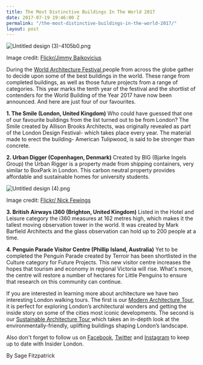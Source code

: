 ```yaml
---
title: The Most Distinctive Buildings In The World 2017
date: 2017-07-19 19:46:00 Z
permalink: "/the-most-distinctive-buildings-in-the-world-2017/"
layout: post
---
```


![Untitled design (3)-4105b0.png](/uploads/Untitled%20design%20(3)-4105b0.png)

Image credit: [Flickr/Jimmy Baikovicius](https://www.flickr.com/photos/jikatu/33694064563/in/photolist-TkqTvD-9hND5W-TgWRcf-TjNb3v-qdR6ym-uk3rf-qe3XpR-qdRUj7-qdRUp7-qt8xD9/)

During the [World Architecture Festival ](https://www.worldarchitecturefestival.com/)people from across the globe gather to decide upon some of the best buildings in the world. These range from completed buildings, as well as those future projects from a range of categories. This year marks the tenth year of the festival and the shortlist of contenders for the World Building of the Year 2017 have now been announced. And here are just four of our favourites.

**1. The Smile (London, United Kingdom)** Who could have guessed that one of our favourite buildings from the list turned out to be from London? The Smile created by Allison Brooks Architects, was originally revealed as part of the London Design Festival- which takes place every year. The material made to erect the building- American Tulipwood, is said to be stronger than concrete.

**2. Urban Digger (Copenhagen, Denmark)** Created by BIG (Bjarke Ingels Group) the Urban Rigger is a property made from shipping containers, very similar to BoxPark in London. This carbon neutral property provides affordable and sustainable homes for university students.

![Untitled design (4).png](/uploads/Untitled%20design%20(4).png)

Image credit: [Flickr/ Nick Fewings](https://www.flickr.com/photos/jannerboy62/30678403333/in/photolist-RyUwdJ-WcBw2k-PVbhro-QhDfNW-QhFWFN-RX41G3-StcAB7-SwUeTx-NJWQuv-HkyjGr-JgwMwk-HkpVrf-PdL5fk-Qsntk5-PcQJsw-Qg7pg5-QiUfNt-PeqZMA-PTtH97-PcPqZY-QiUCYk-adkrcZ-VboLK3-JFWVXY-NZiWXB)

**3. British Airways i360 (Brighton, United Kingdom)** Listed in the Hotel and Leisure category the i360 measures at 162 metres high, which makes it the tallest moving observation tower in the world. It was created by Mark Barfield Architects and the glass observation can hold up to 200 people at a time.

**4. Penguin Parade Visitor Centre (Phillip Island, Australia)** Yet to be completed the Penguin Parade created by Terroir has been shortlisted in the Culture category for Future Projects. This new visitor centre increases the hopes that tourism and economy in regional Victoria will rise. What's more, the centre will restore a number of hectares for Little Penguins to ensure that research on this community can continue.

If you are interested in learning more about architecture we have two interesting London walking tours. The first is our [Modern Architecture Tour](http://www.insider-london.co.uk/tours/modern-architecture-tour/), it is perfect for exploring London’s architectural wonders and getting the inside story on some of the cities most iconic developments. The second is our [Sustainable Architecture Tour ](http://www.insider-london.co.uk/tours/sustainable-london-architecture-tour/)which takes an in-depth look at the environmentally-friendly, uplifting buildings shaping London’s landscape.

Also don't forget to follow us on [Facebook](http://facebook.com/insiderlondon/), [Twitter](http://twitter.com/insiderlondon) and [Instagram](http://instagram.com/insiderlondontours/) to keep up to date with Insider London.

By Sage Fitzpatrick